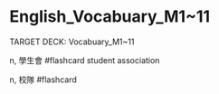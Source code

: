 # English_Vocabuary_M1~11

TARGET DECK: Vocabuary_M1~11

n, 學生會 #flashcard 
student association

n, 校隊 #flashcard 
